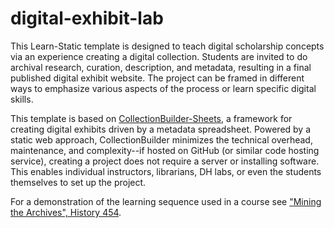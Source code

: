 # digital-exhibit-lab

This Learn-Static template is designed to teach digital scholarship concepts via an experience creating a digital collection.
Students are invited to do archival research, curation, description, and metadata, resulting in a final published digital exhibit website.
The project can be framed in different ways to emphasize various aspects of the process or learn specific digital skills.

This template is based on [CollectionBuilder-Sheets](https://github.com/CollectionBuilder/collectionbuilder-sheets), a framework for creating digital exhibits driven by a metadata spreadsheet.
Powered by a static web approach, CollectionBuilder minimizes the technical overhead, maintenance, and complexity--if hosted on GitHub (or similar code hosting service), creating a project does not require a server or installing software.
This enables individual instructors, librarians, DH labs, or even the students themselves to set up the project.

For a demonstration of the learning sequence used in a course see ["Mining the Archives", History 454](https://thecdil.github.io/hist-454-2022/).
